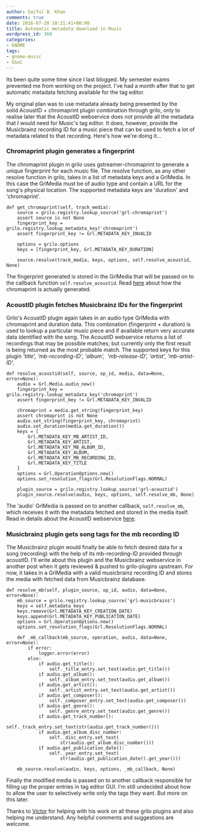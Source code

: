 ```yaml
---
author: Saiful B. Khan
comments: true
date: 2016-07-28 10:21:41+00:00
title: Automatic metadata download in Music
wordpress_id: 369
categories:
- GNOME
tags:
- gnome-music
- GSoC
---
```


Its been quite some time since I last blogged. My semester exams prevented me from working on the project. I've had a month after that to get automatic metadata fetching available for the tag editor.<!-- more -->

My original plan was to use metadata already being presented by the solid AcoustID + chromaprint plugin combination through grilo, only to realise later that the AcoustID webservice does not provide all the metadata that I would need for Music's tag editor. It does, however, provide the Musicbrainz recording ID for a music piece that can be used to fetch a lot of metadata related to that recording. Here's how we're doing it...



### Chromaprint plugin generates a fingerprint



The chromaprint plugin in grilo uses gstreamer-chromaprint to generate a unique fingerprint for each music file. The resolve function, as any other resolve function in grilo, takes in a list of metadata keys and a GrlMedia. In this case the GrlMedia must be of audio type and contain a URL for the song's physical location. The supported metadata keys are 'duration' and 'chromaprint'.

```
def get_chromaprint(self, track_media):
    source = grilo.registry.lookup_source('grl-chromaprint')
    assert source is not None
    fingerprint_key = grilo.registry.lookup_metadata_key('chromaprint')
    assert fingerprint_key != Grl.METADATA_KEY_INVALID

    options = grilo.options
    keys = [fingerprint_key, Grl.METADATA_KEY_DURATION]

    source.resolve(track_media, keys, options, self.resolve_acoustid, None)
```

The fingerprint generated is stored in the GrlMedia that will be passed on to the callback function `self.resolve_acoustid`. Read [here](https://oxygene.sk/lukas/2011/01/how-does-chromaprint-work/) about how the chromaprint is actually generated.



### AcoustID plugin fetches Musicbrainz IDs for the fingerprint



Grilo's AcoustID plugin again takes in an audio type GrlMedia with chromaprint and duration data. This combination (fingerprint + duration) is used to lookup a particular music piece and if available return very accurate data identified with the song. The AcoustID webservice returns a list of recordings that may be possible matches; but currently only the first result is being returned as the most probable match. The supported keys for this plugin _'title', 'mb-recording-ID', 'album',  'mb-release-ID', 'artist', 'mb-artist-ID'._

```
def resolve_acoustid(self, source, op_id, media, data=None, error=None):
    audio = Grl.Media.audio_new()
    fingerprint_key = grilo.registry.lookup_metadata_key('chromaprint')
    assert fingerprint_key != Grl.METADATA_KEY_INVALID

    chromaprint = media.get_string(fingerprint_key)
    assert chromaprint is not None
    audio.set_string(fingerprint_key, chromaprint)
    audio.set_duration(media.get_duration())
    keys = [
        Grl.METADATA_KEY_MB_ARTIST_ID,
        Grl.METADATA_KEY_ARTIST,
        Grl.METADATA_KEY_MB_ALBUM_ID,
        Grl.METADATA_KEY_ALBUM,
        Grl.METADATA_KEY_MB_RECORDING_ID,
        Grl.METADATA_KEY_TITLE
    ]
    options = Grl.OperationOptions.new()
    options.set_resolution_flags(Grl.ResolutionFlags.NORMAL)

    plugin_source = grilo.registry.lookup_source('grl-acoustid')
    plugin_source.resolve(audio, keys, options, self.resolve_mb, None)
```

The 'audio' GrlMedia is passed on to another callback, `self.resolve_mb`, which receives it with the metadata fetched and stored in the media itself. Read in details about the AcoustID webservice [here](https://acoustid.org/webservice).



### Musicbrainz plugin gets song tags for the mb recording ID



The Musicbrainz plugin would finally be able to fetch desired data for a song (recording) with the help of its mb-recording-ID provided through acoustID. I'll write about this plugin and the Musicbrainz webservice in another post when it gets reviewed & pushed to grilo-plugins upstream. For now, it takes in a GrlMedia with a valid musicbrainz recording ID and stores the media with fetched data from Musicbrainz database.

```
def resolve_mb(self, plugin_source, op_id, audio, data=None, error=None):
    mb_source = grilo.registry.lookup_source('grl-musicbrainz')
    keys = self.metadata_keys
    keys.remove(Grl.METADATA_KEY_CREATION_DATE)
    keys.append(Grl.METADATA_KEY_PUBLICATION_DATE)
    options = Grl.OperationOptions.new()
    options.set_resolution_flags(Grl.ResolutionFlags.NORMAL)

    def _mb_callback(mb_source, operation, audio, data=None, error=None):
        if error:
            logger.error(error)
        else:
            if audio.get_title():
                self._title_entry.set_text(audio.get_title())
            if audio.get_album():
                self._album_entry.set_text(audio.get_album())
            if audio.get_artist():
                self._artist_entry.set_text(audio.get_artist())
            if audio.get_composer():
                self._composer_entry.set_text(audio.get_composer())
            if audio.get_genre():
                self._genre_entry.set_text(audio.get_genre())
            if audio.get_track_number():
                self._track_entry.set_text(str(audio.get_track_number()))
            if audio.get_album_disc_number:
                self._disc_entry.set_text(
                    str(audio.get_album_disc_number()))
            if audio.get_publication_date():
                self._year_entry.set_text(
                    str(audio.get_publication_date().get_year()))

    mb_source.resolve(audio, keys, options, _mb_callback, None)
```

Finally the modified media is passed on to another callback responsible for filling up the proper entries in tag editor GUI. I'm still undecided about how to allow the user to selectively write only the tags they want. But more on this later.

Thanks to [Victor](https://wiki.gnome.org/VictorToso) for helping with his work on all these grilo plugins and also helping me understand. Any helpful comments and suggestions are welcome.
